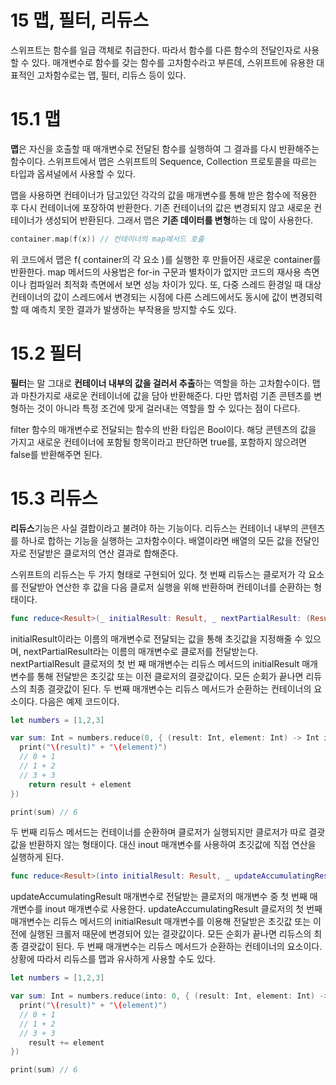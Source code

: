 # 15 맵, 필터, 리듀스

스위프트는 함수를 일급 객체로 취급한다. 따라서 함수를 다른 함수의 전달인자로 사용할 수 있다. 매개변수로 함수를 갖는 함수를 고차함수라고 부른데, 스위프트에 유용한 대표적인 고차함수로는 맵, 필터, 리듀스 등이 있다. 



# 15.1 맵 

**맵**은 자신을 호출할 때 매개변수로 전달된 함수를 실행하여 그 결과를 다시 반환해주는 함수이다. 스위프트에서 맵은 스위프트의 Sequence, Collection 프로토콜을 따르는 타입과 옵셔널에서 사용할 수 있다. 

맵을 사용하면 컨테이너가 담고있던 각각의 값을 매개변수를 통해 받은 함수에 적용한 후 다시 컨테이너에 포장하여 반환한다. 기존 컨테이너의 값은 변경되지 않고 새로운 컨테이너가 생성되어 반환된다. 그래서 맵은 **기존 데이터를 변형**하는 데 많이 사용한다.

```swift
container.map(f(x)) // 컨테이너의 map메서드 호출
```

위 코드에서 맵은 f( container의 각 요소 )를 실행한 후 만들어진 새로운 container를 반환한다. map 메서드의 사용법은 for-in 구문과 별차이가 없지만 코드의 재사용 측면이나 컴파일러 최적화 측면에서 보면 성능 차이가 있다. 또, 다중 스레드 환경일 때 대상 컨테이너의 값이 스레드에서 변경되는 시점에 다른 스레드에서도 동시에 값이 변경되력 할 때 예측치 못한 결과가 발생하는 부작용을 방지할 수도 있다.



# 15.2 필터

**필터**는 말 그대로 **컨테이너 내부의 값을 걸러서 추출**하는 역할을 하는 고차함수이다. 맵과 마찬가지로 새로운 컨테이너에 값을 담아 반환해준다. 다만 맵처럼 기존 콘텐츠를 변형하는 것이 아니라 특정 조건에 맞게 걸러내는 역할을 할 수 있다는 점이 다르다. 

filter 함수의 매개변수로 전달되는 함수의 반환 타입은 Bool이다. 해당 콘텐츠의 값을 가지고 새로운 컨테이너에 포함될 항목이라고 판단하면 true를, 포함하지 않으려면 false를 반환해주면 된다. 



# 15.3 리듀스

**리듀스**기능은 사실 결합이라고 불려야 하는 기능이다. 리듀스는 컨테이너 내부의 콘텐츠를 하나로 합하는 기능을 실행하는 고차함수이다. 배열이라면 배열의 모든 값을 전달인자로 전달받은 클로저의 연산 결과로 합해준다.

스위프트의 리듀스는 두 가지 형태로 구현되어 있다. 첫 번째 리듀스는 클로저가 각 요소를 전달받아 연산한 후 값을 다음 클로저 실행을 위해 반환하며 컨테이너를 순환하는 형태이다. 

```swift
func reduce<Result>(_ initialResult: Result, _ nextPartialResult: (Result, Element) throws -> Result) rethrows -> Result
```

initialResult이라는 이름의 매개변수로 전달되는 값을 통해 초깃값을 지정해줄 수 있으며, nextPartialResult라는 이름의 매개변수로 클로저를 전달받는다. nextPartialResult 클로저의 첫 번 째 매개변수는 리듀스 메서드의 initialResult 매개 변수를 통해 전달받은 초깃값 또는 이전 클로저의 결괏값이다. 모든 순회가 끝나면 리듀스의 최종 결괏값이 된다. 두 번째 매개변수는 리듀스 메서드가 순환하는 컨테이너의 요소이다. 다음은 예제 코드이다. 

```swift
let numbers = [1,2,3]

var sum: Int = numbers.reduce(0, { (result: Int, element: Int) -> Int in
  print("\(result)" + "\(element)")
  // 0 + 1
  // 1 + 2
  // 3 + 3
	return result + element
})

print(sum) // 6
```

두 번째 리듀스 메서드는 컨테이너를 순환하며 클로저가 실행되지만 클로저가 따로 결괏값을 반환하지 않는 형태이다. 대신 inout 매개변수를 사용하여 초깃값에 직접 연산을 실행하게 된다. 

```swift
func reduce<Result>(into initialResult: Result, _ updateAccumulatingResult: (inout Result, Element) throws -> ()) rethrows -> Result
```

updateAccumulatingResult 매개변수로 전달받는 클로저의 매개변수 중 첫 번째 매개변수를 inout 매개변수로 사용한다. updateAccumulatingResult 클로저의 첫 번째 매개변수는 리듀스 메서드의 initialResult 매개변수를 이용해 전달받은 초깃값 또는 이전에 실행된 크롤저 때문에 변경되어 있는 결괏값이다. 모든 순회가 끝나면 리듀스의 최종 결괏값이 된다. 두 번째 매개변수는 리듀스 메서드가 순환하는 컨테이너의 요소이다. 상황에 따라서 리듀스를 맵과 유사하게 사용할 수도 있다.

```swift
let numbers = [1,2,3]

var sum: Int = numbers.reduce(into: 0, { (result: Int, element: Int) -> Int in
  print("\(result)" + "\(element)")
  // 0 + 1
  // 1 + 2
  // 3 + 3
	result += element
})

print(sum) // 6
```


